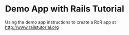 # Demo App with Rails Tutorial

Using the demo app instructions to create a RoR app 
at http://www.railstutorial.org